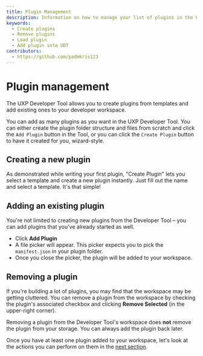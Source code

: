 ```yaml
---
title: Plugin Management
description: Information on how to manage your list of plugins in the UXP Developer Tool.
keywords:
  - Create plugins
  - Remove plugins
  - Load plugin
  - Add plugin into UDT
contributors:
  - https://github.com/padmkris123
---
```


# Plugin management

The UXP Developer Tool allows you to create plugins from templates and add existing ones to your developer workspace.

You can add as many plugins as you want in the UXP Developer Tool. You can either create the plugin folder structure and files from scratch and click the `Add Plugin` button in the Tool, or you can click the `Create Plugin` button to have it created for you, wizard-style. 

## Creating a new plugin

As demonstrated while writing your first plugin, "Create Plugin" lets you select a template and create a new plugin instantly. Just fill out the name and select a template. It's that simple!

## Adding an existing plugin

You're not limited to creating new plugins from the Developer Tool – you can add plugins that you've already started as well.

* Click **Add Plugin**
* A file picker will appear. This picker expects you to pick the `manifest.json` in your plugin folder.
* Once you close the picker, the plugin will be added to your workspace.

## Removing a plugin

If you're building a lot of plugins, you may find that the workspace may be getting cluttered. You can remove a plugin from the workspace by checking the plugin's associated checkbox and clicking **Remove Selected** (in the upper-right corner). 

<InlineAlert variant="info" slots="text"/>

Removing a plugin from the Developer Tool's workspace does **not** remove the plugin from your storage. You can always add the plugin back later.


Once you have at least one plugin added to your workspace, let's look at the actions you can perform on them in the [next section](./plugin-workflows).

 